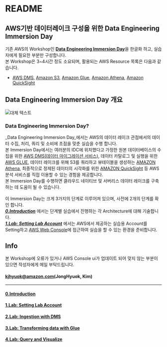# README

## AWS기반 데이터레이크 구성을 위한 Data Engineering Immersion Day

기존 AWS의 Workshop인 [**Data Engineering Immersion Day**](https://catalog.us-east-1.prod.workshops.aws/workshops/976050cc-0606-4b23-b49f-ca7b8ac4b153/en-US/)을 한글화 하고, 실습자에게 필요한 부분만 구성합니다.\
본 Workshop은 3\~4시간 정도 소요되며, 활용되는 AWS Resource 목록은 다음과 같습니다.

* [AWS DMS](https://aws.amazon.com/ko/dms/), [Amazon S3](https://aws.amazon.com/ko/s3/), [Amazon Glue](https://aws.amazon.com/ko/glue/), [Amazon Athena](https://aws.amazon.com/ko/athena/), [Amazon QuickSight](https://aws.amazon.com/ko/quicksight/)

## Data Engineering Immersion Day 개요

![대체 텍스트](images/intro.png)

### Data Engineering Immersion Day?

_Data Engineering Immersion Day_에서는 AWS의 데이터 레이크 관점에서의 데이터 수집, 처리, 쿼리 및 소비에 초점을 맞춘 실습을 수행 합니다.\
본 Immersion Day에서는 여러분의 IDC에 위치했다고 가정한 원본 데이터베이스의 수집을 위한 [AWS DMS(데이터 마이그레이션 서비스)](https://docs.aws.amazon.com/ko\_kr/dms/latest/userguide/Welcome.html), 데이터 카탈로그 및 실행을 위한 [AWS GLUE](https://docs.aws.amazon.com/ko\_kr/glue/latest/dg/what-is-glue.html), 데이터 레이크를 위해 S3를 쿼리하고 뷰테이블을 생성하는 [AMAZON Athena](https://docs.aws.amazon.com/ko\_kr/athena/latest/ug/what-is.html), 최종적으로 정제된 데이터의 시각화를 위한 [AMAZON QuickSight](https://aws.amazon.com/ko/quicksight/) 등 AWS 분석 서비스를 직접 이용할 수 있는 경험을 제공합니다.\
본 Immersion Day를 수행하면 클라우드 네이티브 및 서버리스 데이터 레이크를 구축하는 데 도움이 될 수 있습니다.\
\
이 Immersion Day는 크게 3가지의 단계로 이루어져 있으며, 사전에 2개의 단계를 확인 합니다.\
[_**0.Introduction**_](detail/introduction.md) 에서는 단계별 실습에서 진행하는 각 Architecture에 대해 기술합니다.\
[_**1.Lab: Setting Lab Account**_](detail/1.lab-settinglabaccount.md) 에서는 AWS에서 제공하는 실습용 Account를 Setting하고 [AWS Web Console](https://signin.aws.amazon.com/signin?redirect\_uri=https%3A%2F%2Fconsole.aws.amazon.com%2Fconsole%2Fhome%3FhashArgs%3D%2523%26isauthcode%3Dtrue%26state%3DhashArgsFromTB\_us-west-2\_fb2cdefd242e800d\&client\_id=arn%3Aaws%3Asignin%3A%3A%3Aconsole%2Fcanvas\&forceMobileApp=0\&code\_challenge=\_L\_92-86xjANu4YyDZwXJj--tPwQK81v471vY05aM08\&code\_challenge\_method=SHA-256)에 접근하여 실습을 할 수 있는 환경을 준비합니다.

## Info
본 Workshop에 오류가 있거나 AWS Console ui가 업데이트 되어 맞지 않는 부분이 있으면 작성자에게 메일 부탁드립니다.
#### kjhyuok@amazon.com(JongHyuok, Kim)

***

#### [0.Introduction](detail/introduction.md)

#### [1.Lab: Setting Lab Account](detail/1.lab-settinglabaccount.md)

#### [2.Lab: Ingestion with DMS](detail/2.labingestionwithdms/)

#### [3.Lab: Transforming data with Glue](detail/3.labtransformingdatawithglue/)

#### [4.Lab: Query and Visualize](detail/4.lab-querynvisualize/)
